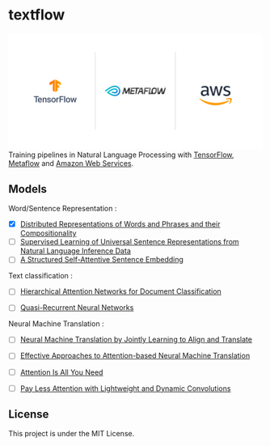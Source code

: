 # textflow
![Technological Stack](images/Stack_Logos.png)
Training pipelines in Natural Language Processing with [TensorFlow](https://www.tensorflow.org/), [Metaflow](https://metaflow.org/) and [Amazon Web Services](https://aws.amazon.com/fr/).

## Models
Word/Sentence Representation :
  * [x] [Distributed Representations of Words and Phrases and their Compositionality](https://arxiv.org/pdf/1310.4546.pdf)
  * [ ] [Supervised Learning of Universal Sentence Representations from Natural Language Inference Data](https://arxiv.org/pdf/1705.02364.pdf)
  * [ ] [A Structured Self-Attentive Sentence Embedding](https://arxiv.org/pdf/1703.03130.pdf)
  
Text classification :
  * [ ] [Hierarchical Attention Networks for Document Classification](https://www.cs.cmu.edu/~./hovy/papers/16HLT-hierarchical-attention-networks.pdf)
  * [ ] [Quasi-Recurrent Neural Networks](https://arxiv.org/pdf/1611.01576.pdf)


Neural Machine Translation :
  * [ ] [Neural Machine Translation by Jointly Learning to Align and Translate](https://arxiv.org/pdf/1409.0473.pdf)
  * [ ] [Effective Approaches to Attention-based Neural Machine Translation](https://arxiv.org/pdf/1508.04025.pdf)
  * [ ] [Attention Is All You Need](https://arxiv.org/pdf/1706.03762.pdf)
  * [ ] [Pay Less Attention with Lightweight and Dynamic Convolutions](https://arxiv.org/pdf/1901.10430.pdf)


## License
This project is under the MIT License.